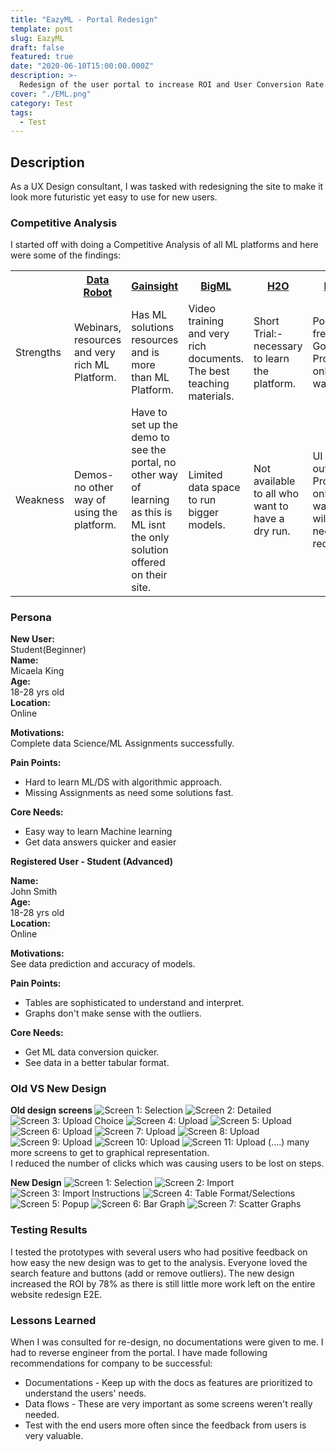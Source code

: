 ```yaml
---
title: "EazyML - Portal Redesign"
template: post
slug: EazyML
draft: false
featured: true
date: "2020-06-10T15:00:00.000Z"
description: >-
  Redesign of the user portal to increase ROI and User Conversion Rate.
cover: "./EML.png"
category: Test
tags:
  - Test
---
```


## Description

As a UX Design consultant, I was tasked with redesigning the site to make it look more futuristic yet easy to use for new users.

### Competitive Analysis

I started off with doing a Competitive Analysis of all ML platforms and here were some of the findings:

   <table style="width:100%">
     <tr>
     <th></th>
     <th><a href="https://www.datarobot.com/platform/automated-machine-learning/"> Data Robot </a> </th>
     <th><a href = "https://www.gainsight.com"> Gainsight </a></th>
     <th><a href= "https://www.gainsight.com"> BigML </a></th>
     <th><a href="https://www.h2o.ai"> H2O </a></th>
     <th><a href= "https://eazyml.com"> EazyML </a></th>
   </tr>
    <tr>
     <td>Strengths</td>
     <td>Webinars, resources and very rich ML Platform.</td>
     <td>Has ML solutions resources and is more than ML Platform.</td>
     <td>Video training and very rich documents. The best teaching materials.</td>
     <td>Short Trial:- necessary to learn the platform.</td>
     <td>Portal with free signup. Good Product onboarding walkthrough. </td>
    </tr>
   <tr>
     <td>Weakness</td>
     <td>Demos- no other way of using the platform.</td>
     <td>Have to set up the demo to see the portal, no other way of learning as this is ML isnt the only solution offered on their site.</td>
     <td>Limited data space to run bigger models.</td>
     <td>Not available to all who want to have a dry run.</td>
     <td>UI is very outdated. Product onboarding walkthrough will also need redesigning. </td>
   </tr>
   <tr>
   </table>

### Persona

<b>New User:</b> <br> Student(Beginner)</br>
<b>Name:</b> <br>Micaela King </br>
<b>Age:</b> <br>18-28 yrs old </br>
<b>Location:</b> <br>Online </br>

<b>Motivations:</b>
<br> Complete data Science/ML Assignments successfully.</br>

<b>Pain Points:</b>

<ul>
<li>Hard to learn ML/DS with algorithmic approach.</li>
<li>Missing Assignments as need some solutions fast.</li>
</ul>
<b>Core Needs:</b>
<ul>
<li>Easy way to learn Machine learning</li>
<li>Get data answers quicker and easier</li>
</ul>

<b>Registered User - Student (Advanced)</b><br>

<b>Name: </b> <br>John Smith </br>
<b>Age: </b> <br>18-28 yrs old </br>
<b>Location:</b> <br>Online </br>

<b>Motivations:</b>
<br>See data prediction and accuracy of models.</br>

<b>Pain Points:</b>

<ul><li>Tables are sophisticated to understand and interpret. </li>
<li>Graphs don't make sense with the outliers. </li>
</ul>

<b>Core Needs:</b>

<ul>
<li>Get ML data conversion quicker.</li>
<li>See data in a better tabular format.</li>
</ul>

### Old VS New Design

<b>Old design screens </b>
![Screen 1: Selection](/Old1.png)
![Screen 2: Detailed](/Old2.png)
![Screen 3: Upload Choice](/Old3.png)
![Screen 4: Upload](/Old4.png)
![Screen 5: Upload](/Old5.png)
![Screen 6: Upload](/Old6.png)
![Screen 7: Upload](/Old7.png)
![Screen 8: Upload](/Old8.png)
![Screen 9: Upload](/Old9.png)
![Screen 10: Upload](/Old10.png)
![Screen 11: Upload](/Old11.png)
(....) many more screens to get to graphical representation.
<br>I reduced the number of clicks which was causing users to be lost on steps.<br>

<b>New Design</b>
![Screen 1: Selection](/New1.png)
![Screen 2: Import](/New2.png)
![Screen 3: Import Instructions](/New3.png)
![Screen 4: Table Format/Selections](/New4.png)
![Screen 5: Popup](/New5.png)
![Screen 6: Bar Graph](/New6.png)
![Screen 7: Scatter Graphs](/New7.png)

### Testing Results

I tested the prototypes with several users who had positive feedback on how easy the new design was to get to the analysis. Everyone loved the search feature and buttons (add or remove outliers). The new design increased the ROI by 78% as there is still little more work left on the entire website redesign E2E.

### Lessons Learned

When I was consulted for re-design, no documentations were given to me. I had to reverse engineer from the portal. I have made following recommendations for company to be successful:

<ul><li> Documentations - Keep up with the docs as features are prioritized to understand the users' needs.</li>
<li> Data flows - These are very important as some screens weren't really needed. </li>
<li> Test with the end users more often since the feedback from users is very valuable. </li></ul>
